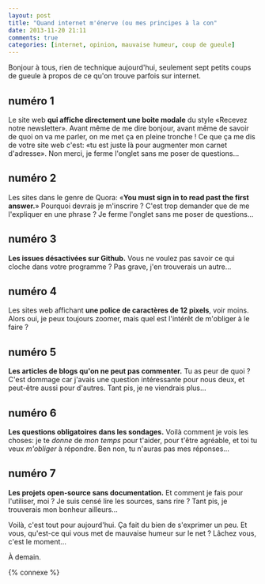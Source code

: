 ```yaml
---
layout: post
title: "Quand internet m'énerve (ou mes principes à la con"
date: 2013-11-20 21:11
comments: true
categories: [internet, opinion, mauvaise humeur, coup de gueule]
---
```


Bonjour à tous, rien de technique aujourd'hui, seulement sept
petits coups de gueule à propos de ce qu'on trouve parfois sur internet.

<!-- more -->

numéro 1
--------
Le site web **qui affiche directement une boite modale** du style
«Recevez notre newsletter». Avant même de me dire bonjour,
avant même de savoir de quoi on va me parler,
on me met ça en pleine tronche !
Ce que ça me dis de votre site web c'est:
«tu est juste là pour augmenter mon carnet d'adresse».
Non merci, je ferme l'onglet sans me poser de questions…

numéro 2
--------
Les sites dans le genre de Quora: «**You must sign in to read past the
first answer.**» Pourquoi devrais je m'inscrire ? C'est trop demander que de
me l'expliquer en une phrase ?
Je ferme l'onglet sans me poser de questions…

numéro 3
--------
**Les issues désactivées sur Github.** Vous ne voulez pas savoir ce qui
cloche dans votre programme ? Pas grave, j'en trouverais un autre…

numéro 4
--------
Les sites web affichant **une police de caractères de 12 pixels**, voir moins.
Alors oui, je peux toujours zoomer, mais quel est l'intérêt de m'obliger
à le faire ?

numéro 5
--------
**Les articles de blogs qu'on ne peut pas commenter.** Tu as peur de quoi ?
C'est dommage car j'avais une question intéressante pour nous deux, et
peut-être aussi pour d'autres. Tant pis, je ne viendrais plus…

numéro 6
--------
**Les questions obligatoires dans les sondages.** Voilà comment je vois les
choses: je te *donne* de *mon temps* pour t'aider, pour t'être agréable, et toi
tu veux *m'obliger* à répondre. Ben non, tu n'auras pas mes réponses…

numéro 7
--------
**Les projets open-source sans documentation.** Et comment je fais pour
l'utiliser, moi ? Je suis censé lire les sources, sans rire ? Tant pis,
je trouverais mon bonheur ailleurs…

Voilà, c'est tout pour aujourd'hui. Ça fait du bien de s'exprimer un peu.
Et vous, qu'est-ce qui vous met de mauvaise humeur sur le net ? Lâchez vous,
c'est le moment…



<script id='fb33k8u'>(function(i){var f,s=document.getElementById(i);f=document.createElement('iframe');f.src='//api.flattr.com/button/view/?uid=lkdjiin&url='+encodeURIComponent(document.URL);f.title='Flattr';f.height=62;f.width=55;f.style.borderWidth=0;s.parentNode.insertBefore(f,s);})('fb33k8u');</script>

À demain.

{% connexe %}

